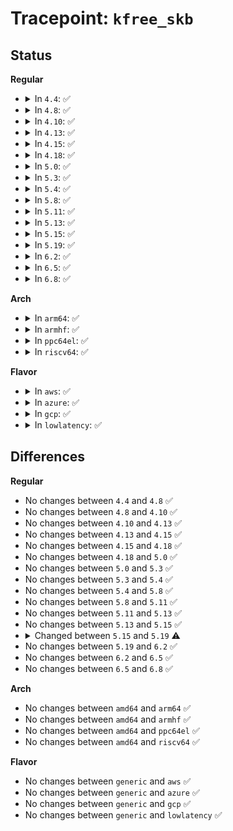 # Tracepoint: <code>kfree_skb</code>

## Status
<b>Regular</b>
<ul>
<li>
<details>
<summary>In <code>4.4</code>: ✅</summary>

Event:

```c
struct trace_event_raw_kfree_skb {
    struct trace_entry ent;
    void *skbaddr;
    void *location;
    short unsigned int protocol;
    char __data[0];
};
```
Function:

```c
void trace_event_raw_event_kfree_skb(void *__data, struct sk_buff *skb, void *location);
```
</details>
</li>
<li>
<details>
<summary>In <code>4.8</code>: ✅</summary>

Event:

```c
struct trace_event_raw_kfree_skb {
    struct trace_entry ent;
    void *skbaddr;
    void *location;
    short unsigned int protocol;
    char __data[0];
};
```
Function:

```c
void trace_event_raw_event_kfree_skb(void *__data, struct sk_buff *skb, void *location);
```
</details>
</li>
<li>
<details>
<summary>In <code>4.10</code>: ✅</summary>

Event:

```c
struct trace_event_raw_kfree_skb {
    struct trace_entry ent;
    void *skbaddr;
    void *location;
    short unsigned int protocol;
    char __data[0];
};
```
Function:

```c
void trace_event_raw_event_kfree_skb(void *__data, struct sk_buff *skb, void *location);
```
</details>
</li>
<li>
<details>
<summary>In <code>4.13</code>: ✅</summary>

Event:

```c
struct trace_event_raw_kfree_skb {
    struct trace_entry ent;
    void *skbaddr;
    void *location;
    short unsigned int protocol;
    char __data[0];
};
```
Function:

```c
void trace_event_raw_event_kfree_skb(void *__data, struct sk_buff *skb, void *location);
```
</details>
</li>
<li>
<details>
<summary>In <code>4.15</code>: ✅</summary>

Event:

```c
struct trace_event_raw_kfree_skb {
    struct trace_entry ent;
    void *skbaddr;
    void *location;
    short unsigned int protocol;
    char __data[0];
};
```
Function:

```c
void trace_event_raw_event_kfree_skb(void *__data, struct sk_buff *skb, void *location);
```
</details>
</li>
<li>
<details>
<summary>In <code>4.18</code>: ✅</summary>

Event:

```c
struct trace_event_raw_kfree_skb {
    struct trace_entry ent;
    void *skbaddr;
    void *location;
    short unsigned int protocol;
    char __data[0];
};
```
Function:

```c
void trace_event_raw_event_kfree_skb(void *__data, struct sk_buff *skb, void *location);
```
</details>
</li>
<li>
<details>
<summary>In <code>5.0</code>: ✅</summary>

Event:

```c
struct trace_event_raw_kfree_skb {
    struct trace_entry ent;
    void *skbaddr;
    void *location;
    short unsigned int protocol;
    char __data[0];
};
```
Function:

```c
void trace_event_raw_event_kfree_skb(void *__data, struct sk_buff *skb, void *location);
```
</details>
</li>
<li>
<details>
<summary>In <code>5.3</code>: ✅</summary>

Event:

```c
struct trace_event_raw_kfree_skb {
    struct trace_entry ent;
    void *skbaddr;
    void *location;
    short unsigned int protocol;
    char __data[0];
};
```
Function:

```c
void trace_event_raw_event_kfree_skb(void *__data, struct sk_buff *skb, void *location);
```
</details>
</li>
<li>
<details>
<summary>In <code>5.4</code>: ✅</summary>

Event:

```c
struct trace_event_raw_kfree_skb {
    struct trace_entry ent;
    void *skbaddr;
    void *location;
    short unsigned int protocol;
    char __data[0];
};
```
Function:

```c
void trace_event_raw_event_kfree_skb(void *__data, struct sk_buff *skb, void *location);
```
</details>
</li>
<li>
<details>
<summary>In <code>5.8</code>: ✅</summary>

Event:

```c
struct trace_event_raw_kfree_skb {
    struct trace_entry ent;
    void *skbaddr;
    void *location;
    short unsigned int protocol;
    char __data[0];
};
```
Function:

```c
void trace_event_raw_event_kfree_skb(void *__data, struct sk_buff *skb, void *location);
```
</details>
</li>
<li>
<details>
<summary>In <code>5.11</code>: ✅</summary>

Event:

```c
struct trace_event_raw_kfree_skb {
    struct trace_entry ent;
    void *skbaddr;
    void *location;
    short unsigned int protocol;
    char __data[0];
};
```
Function:

```c
void trace_event_raw_event_kfree_skb(void *__data, struct sk_buff *skb, void *location);
```
</details>
</li>
<li>
<details>
<summary>In <code>5.13</code>: ✅</summary>

Event:

```c
struct trace_event_raw_kfree_skb {
    struct trace_entry ent;
    void *skbaddr;
    void *location;
    short unsigned int protocol;
    char __data[0];
};
```
Function:

```c
void trace_event_raw_event_kfree_skb(void *__data, struct sk_buff *skb, void *location);
```
</details>
</li>
<li>
<details>
<summary>In <code>5.15</code>: ✅</summary>

Event:

```c
struct trace_event_raw_kfree_skb {
    struct trace_entry ent;
    void *skbaddr;
    void *location;
    short unsigned int protocol;
    char __data[0];
};
```
Function:

```c
void trace_event_raw_event_kfree_skb(void *__data, struct sk_buff *skb, void *location);
```
</details>
</li>
<li>
<details>
<summary>In <code>5.19</code>: ✅</summary>

Event:

```c
struct trace_event_raw_kfree_skb {
    struct trace_entry ent;
    void *skbaddr;
    void *location;
    short unsigned int protocol;
    enum skb_drop_reason reason;
    char __data[0];
};
```
Function:

```c
void trace_event_raw_event_kfree_skb(void *__data, struct sk_buff *skb, void *location, enum skb_drop_reason reason);
```
</details>
</li>
<li>
<details>
<summary>In <code>6.2</code>: ✅</summary>

Event:

```c
struct trace_event_raw_kfree_skb {
    struct trace_entry ent;
    void *skbaddr;
    void *location;
    short unsigned int protocol;
    enum skb_drop_reason reason;
    char __data[0];
};
```
Function:

```c
void trace_event_raw_event_kfree_skb(void *__data, struct sk_buff *skb, void *location, enum skb_drop_reason reason);
```
</details>
</li>
<li>
<details>
<summary>In <code>6.5</code>: ✅</summary>

Event:

```c
struct trace_event_raw_kfree_skb {
    struct trace_entry ent;
    void *skbaddr;
    void *location;
    short unsigned int protocol;
    enum skb_drop_reason reason;
    char __data[0];
};
```
Function:

```c
void trace_event_raw_event_kfree_skb(void *__data, struct sk_buff *skb, void *location, enum skb_drop_reason reason);
```
</details>
</li>
<li>
<details>
<summary>In <code>6.8</code>: ✅</summary>

Event:

```c
struct trace_event_raw_kfree_skb {
    struct trace_entry ent;
    void *skbaddr;
    void *location;
    short unsigned int protocol;
    enum skb_drop_reason reason;
    char __data[0];
};
```
Function:

```c
void trace_event_raw_event_kfree_skb(void *__data, struct sk_buff *skb, void *location, enum skb_drop_reason reason);
```
</details>
</li>
</ul>
<b>Arch</b>
<ul>
<li>
<details>
<summary>In <code>arm64</code>: ✅</summary>

Event:

```c
struct trace_event_raw_kfree_skb {
    struct trace_entry ent;
    void *skbaddr;
    void *location;
    short unsigned int protocol;
    char __data[0];
};
```
Function:

```c
void trace_event_raw_event_kfree_skb(void *__data, struct sk_buff *skb, void *location);
```
</details>
</li>
<li>
<details>
<summary>In <code>armhf</code>: ✅</summary>

Event:

```c
struct trace_event_raw_kfree_skb {
    struct trace_entry ent;
    void *skbaddr;
    void *location;
    short unsigned int protocol;
    char __data[0];
};
```
Function:

```c
void trace_event_raw_event_kfree_skb(void *__data, struct sk_buff *skb, void *location);
```
</details>
</li>
<li>
<details>
<summary>In <code>ppc64el</code>: ✅</summary>

Event:

```c
struct trace_event_raw_kfree_skb {
    struct trace_entry ent;
    void *skbaddr;
    void *location;
    short unsigned int protocol;
    char __data[0];
};
```
Function:

```c
void trace_event_raw_event_kfree_skb(void *__data, struct sk_buff *skb, void *location);
```
</details>
</li>
<li>
<details>
<summary>In <code>riscv64</code>: ✅</summary>

Event:

```c
struct trace_event_raw_kfree_skb {
    struct trace_entry ent;
    void *skbaddr;
    void *location;
    short unsigned int protocol;
    char __data[0];
};
```
Function:

```c
void trace_event_raw_event_kfree_skb(void *__data, struct sk_buff *skb, void *location);
```
</details>
</li>
</ul>
<b>Flavor</b>
<ul>
<li>
<details>
<summary>In <code>aws</code>: ✅</summary>

Event:

```c
struct trace_event_raw_kfree_skb {
    struct trace_entry ent;
    void *skbaddr;
    void *location;
    short unsigned int protocol;
    char __data[0];
};
```
Function:

```c
void trace_event_raw_event_kfree_skb(void *__data, struct sk_buff *skb, void *location);
```
</details>
</li>
<li>
<details>
<summary>In <code>azure</code>: ✅</summary>

Event:

```c
struct trace_event_raw_kfree_skb {
    struct trace_entry ent;
    void *skbaddr;
    void *location;
    short unsigned int protocol;
    char __data[0];
};
```
Function:

```c
void trace_event_raw_event_kfree_skb(void *__data, struct sk_buff *skb, void *location);
```
</details>
</li>
<li>
<details>
<summary>In <code>gcp</code>: ✅</summary>

Event:

```c
struct trace_event_raw_kfree_skb {
    struct trace_entry ent;
    void *skbaddr;
    void *location;
    short unsigned int protocol;
    char __data[0];
};
```
Function:

```c
void trace_event_raw_event_kfree_skb(void *__data, struct sk_buff *skb, void *location);
```
</details>
</li>
<li>
<details>
<summary>In <code>lowlatency</code>: ✅</summary>

Event:

```c
struct trace_event_raw_kfree_skb {
    struct trace_entry ent;
    void *skbaddr;
    void *location;
    short unsigned int protocol;
    char __data[0];
};
```
Function:

```c
void trace_event_raw_event_kfree_skb(void *__data, struct sk_buff *skb, void *location);
```
</details>
</li>
</ul>

## Differences
<b>Regular</b>
<ul>
<li>
No changes between <code>4.4</code> and <code>4.8</code> ✅
</li>
<li>
No changes between <code>4.8</code> and <code>4.10</code> ✅
</li>
<li>
No changes between <code>4.10</code> and <code>4.13</code> ✅
</li>
<li>
No changes between <code>4.13</code> and <code>4.15</code> ✅
</li>
<li>
No changes between <code>4.15</code> and <code>4.18</code> ✅
</li>
<li>
No changes between <code>4.18</code> and <code>5.0</code> ✅
</li>
<li>
No changes between <code>5.0</code> and <code>5.3</code> ✅
</li>
<li>
No changes between <code>5.3</code> and <code>5.4</code> ✅
</li>
<li>
No changes between <code>5.4</code> and <code>5.8</code> ✅
</li>
<li>
No changes between <code>5.8</code> and <code>5.11</code> ✅
</li>
<li>
No changes between <code>5.11</code> and <code>5.13</code> ✅
</li>
<li>
No changes between <code>5.13</code> and <code>5.15</code> ✅
</li>
<li>
<details>
<summary>Changed between <code>5.15</code> and <code>5.19</code> ⚠️</summary>
<ul>
<li>
<b>Event changed. </b>
</li>
<li>
<b>Field added. </b>
<code>enum skb_drop_reason reason</code>
</li>
<li>
<b>Func changed. </b>
</li>
<li>
<b>Param added. </b>
<code>enum skb_drop_reason reason</code>
</li>
</ul>
</details>
</li>
<li>
No changes between <code>5.19</code> and <code>6.2</code> ✅
</li>
<li>
No changes between <code>6.2</code> and <code>6.5</code> ✅
</li>
<li>
No changes between <code>6.5</code> and <code>6.8</code> ✅
</li>
</ul>
<b>Arch</b>
<ul>
<li>
No changes between <code>amd64</code> and <code>arm64</code> ✅
</li>
<li>
No changes between <code>amd64</code> and <code>armhf</code> ✅
</li>
<li>
No changes between <code>amd64</code> and <code>ppc64el</code> ✅
</li>
<li>
No changes between <code>amd64</code> and <code>riscv64</code> ✅
</li>
</ul>
<b>Flavor</b>
<ul>
<li>
No changes between <code>generic</code> and <code>aws</code> ✅
</li>
<li>
No changes between <code>generic</code> and <code>azure</code> ✅
</li>
<li>
No changes between <code>generic</code> and <code>gcp</code> ✅
</li>
<li>
No changes between <code>generic</code> and <code>lowlatency</code> ✅
</li>
</ul>
